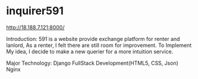# inquirer591
  http://18.188.7.121:8000/
  
  Introduction:
    	591 is a website provide exchange platform for renter and lanlord, 
	  As a renter, I felt there are still room for improvement.
	  To Implement My idea, I decide to make a new querier for a more intuition service.
  
  Major Technology:
	  Django
	  FullStack Development(HTML5, CSS, Json)
	  Nginx
